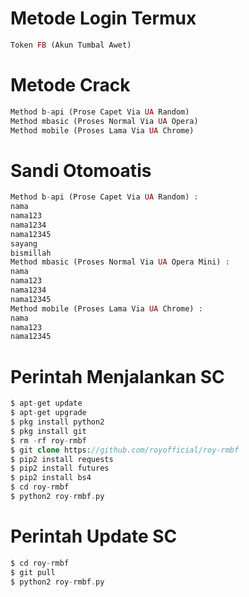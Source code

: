 # Metode Login Termux
````php
Token FB (Akun Tumbal Awet)
````
# Metode Crack
````php
Method b-api (Prose Capet Via UA Random)
Method mbasic (Proses Normal Via UA Opera)
Method mobile (Proses Lama Via UA Chrome)
````
# Sandi Otomoatis
````php
Method b-api (Prose Capet Via UA Random) :
nama
nama123
nama1234
nama12345
sayang
bismillah
Method mbasic (Proses Normal Via UA Opera Mini) :
nama
nama123
nama1234
nama12345
Method mobile (Proses Lama Via UA Chrome) :
nama
nama123
nama12345
````
# Perintah Menjalankan SC
````php
$ apt-get update
$ apt-get upgrade
$ pkg install python2
$ pkg install git
$ rm -rf roy-rmbf
$ git clone https://github.com/royofficial/roy-rmbf
$ pip2 install requests
$ pip2 install futures
$ pip2 install bs4
$ cd roy-rmbf
$ python2 roy-rmbf.py
````
# Perintah Update SC
````php
$ cd roy-rmbf
$ git pull
$ python2 roy-rmbf.py
````
